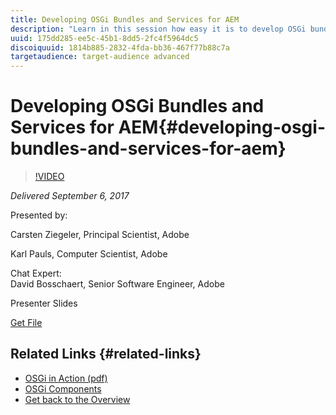 ```yaml
---
title: Developing OSGi Bundles and Services for AEM
description: "Learn in this session how easy it is to develop OSGi bundles and services for AEM. This session starts with a brief introduction to the basic concepts of OSGi: bundles and services. Subsequently, it demonstrates the easy and straightforward usage of well established annotations to develop bundles and services. In addition, tips and tricks as well as best practice making AEM development easier and avoiding downsides and pitfalls are included."
uuid: 175dd285-ee5c-45b1-8dd5-2fc4f5964dc5
discoiquuid: 1814b885-2832-4fda-bb36-467f77b88c7a
targetaudience: target-audience advanced
---
```


# Developing OSGi Bundles and Services for AEM{#developing-osgi-bundles-and-services-for-aem}

>[!VIDEO](https://video.tv.adobe.com/v/19654/?quality=9)

*Delivered September 6, 2017*

Presented by:

Carsten Ziegeler, Principal Scientist, Adobe

Karl Pauls, Computer Scientist, Adobe  
  
Chat Expert:  
David Bosschaert, Senior Software Engineer, Adobe

Presenter Slides

[Get File](assets/aem-gems-osgi-best-practices-090617.pdf)

## Related Links {#related-links}

* [OSGi in Action (pdf)](https://manning-content.s3.amazonaws.com/download/9/86fba2b-2ea2-48cc-855d-39e06df49ceb/OSGIiAsamplech1.pdf)
* [OSGi Components](https://blog.osoco.de/2015/08/osgi-components-simply-simple-part-i/)
* [Get back to the Overview](https://helpx.adobe.com/experience-manager/kt/eseminars/gems/aem-index.html)

